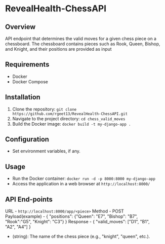 # RevealHealth-ChessAPI

## Overview
API endpoint that determines the valid moves for a given chess piece on a chessboard. The
chessboard contains pieces such as Rook, Queen, Bishop, and Knight, and their positions are provided as input

## Requirements
- Docker
- Docker Compose

## Installation
1. Clone the repository: `git clone https://github.com/rgeet13/RevealHealth-ChessAPI.git`
2. Navigate to the project directory: `cd chess_valid_moves`
3. Build the Docker image: `docker build -t my-django-app .`

## Configuration
- Set environment variables, if any.

## Usage
- Run the Docker container: `docker run -d -p 8000:8000 my-django-app`
- Access the application in a web browser at `http://localhost:8000/`

## API End-points
URL - `http://localhost:8000/app/<piece>`
Method - POST
Payload(example) - {
            "positions": {"Queen": "E7", "Bishop": "B7", "Rook":"G5", "Knight": "C3"}
          }
Response - {
    "valid_moves": ["D1", "B1", "A2", "A4"]
}
- <piece> (string): The name of the chess piece (e.g., "knight", "queen", etc.).
